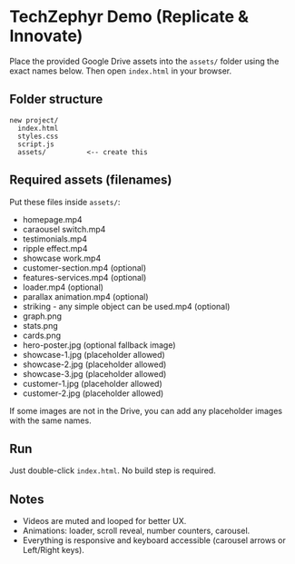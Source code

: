# TechZephyr Demo (Replicate & Innovate)

Place the provided Google Drive assets into the `assets/` folder using the exact names below. Then open `index.html` in your browser.

## Folder structure
```
new project/
  index.html
  styles.css
  script.js
  assets/          <-- create this
```

## Required assets (filenames)
Put these files inside `assets/`:
- homepage.mp4
- caraousel switch.mp4
- testimonials.mp4
- ripple effect.mp4
- showcase work.mp4
- customer-section.mp4 (optional)
- features-services.mp4 (optional)
- loader.mp4 (optional)
- parallax animation.mp4 (optional)
- striking - any simple object can be used.mp4 (optional)
- graph.png
- stats.png
- cards.png
- hero-poster.jpg (optional fallback image)
- showcase-1.jpg (placeholder allowed)
- showcase-2.jpg (placeholder allowed)
- showcase-3.jpg (placeholder allowed)
- customer-1.jpg (placeholder allowed)
- customer-2.jpg (placeholder allowed)

If some images are not in the Drive, you can add any placeholder images with the same names.

## Run
Just double-click `index.html`. No build step is required.

## Notes
- Videos are muted and looped for better UX.
- Animations: loader, scroll reveal, number counters, carousel.
- Everything is responsive and keyboard accessible (carousel arrows or Left/Right keys).
